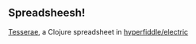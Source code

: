 ## Spreadsheesh!

[Tesserae](https://github.com/lumberdev/tesserae), a Clojure spreadsheet in [hyperfiddle/electric](https://github.com/hyperfiddle/electric)
